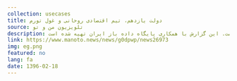 ```yaml
---
collection: usecases
title: دولت یازدهم، تیم اقتصادی روحانی و غول تورم
source: تلویزیون من و تو 
description: اولین گزارش از مجموعه شش گزارش عملکرد دولت روحانی در حوزه‌های اقتصادی. مهم‌ترین چالش دولت دوازدهم مقابله با شرایط نادر رکود تورمی‌ست. کاهش رکود و کنترل نرخ تورم از مسائل پیچیده اقتصادی‌ست که دولت بعدی در ایران باید با آن روبرو شود. دولت روحانی در زمینه کنترل نرخ تورم موفق بوده اما در کاهش رکود آنطور که وعده داده بود عمل نکرده است. این گزارش با همکاری پایگاه داده باز ایران تهیه شده است.
link: https://www.manoto.news/news/g0dpwp/news26973
img: eg.png
featured: no
lang: fa
date: 1396-02-18
---
```

